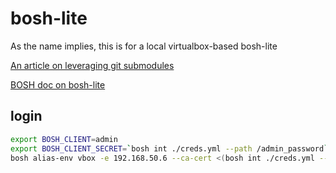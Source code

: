 # bosh-lite

As the name implies, this is for a local virtualbox-based bosh-lite

[An article on leveraging git submodules](https://chrisjean.com/git-submodules-adding-using-removing-and-updating/)

[BOSH doc on bosh-lite](https://bosh.io/docs/bosh-lite/)

## login

```sh
export BOSH_CLIENT=admin
export BOSH_CLIENT_SECRET=`bosh int ./creds.yml --path /admin_password`
bosh alias-env vbox -e 192.168.50.6 --ca-cert <(bosh int ./creds.yml --path /director_ssl/ca)
```
